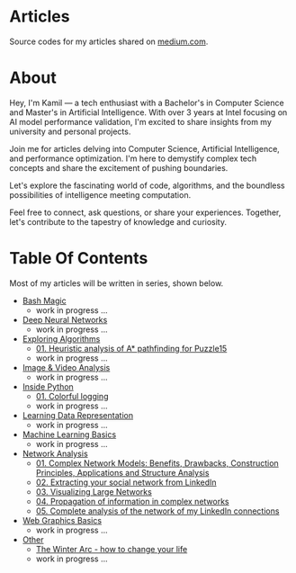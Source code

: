 # Articles
Source codes for my articles shared on [medium.com](https://medium.com/@kamilmatejuk).

# About
Hey, I'm Kamil — a tech enthusiast with a Bachelor's in Computer Science and Master's in Artificial Intelligence. With over 3 years at Intel focusing on AI model performance validation, I'm excited to share insights from my university and personal projects.

Join me for articles delving into Computer Science, Artificial Intelligence, and performance optimization. I'm here to demystify complex tech concepts and share the excitement of pushing boundaries.

Let's explore the fascinating world of code, algorithms, and the boundless possibilities of intelligence meeting computation.

Feel free to connect, ask questions, or share your experiences. Together, let's contribute to the tapestry of knowledge and curiosity.

# Table Of Contents
Most of my articles will be written in series, shown below.

* [Bash Magic](./Bash%20Magic)
  * work in progress ...
* [Deep Neural Networks](./Deep%20Neural%20Networks)
  * work in progress ...
* [Exploring Algorithms](./Exploring%20Algorithms)
  * [01. Heuristic analysis of A* pathfinding for Puzzle15](./Exploring%20Algorithms/01.%20Heuristic%20analysis%20of%20A*%20pathfinding%20for%C2%A0Puzzle15/)
  * work in progress ...
* [Image & Video Analysis](./Image%20&%20Video%20Analysis)
  * work in progress ...
* [Inside Python](./Inside%20Python)
  * [01. Colorful logging](./Inside%20Python/01.%20Colorful%20logging/)
  * work in progress ...
* [Learning Data Representation](./Learning%20Data%20Representation)
  * work in progress ...
* [Machine Learning Basics](./Machine%20Learning%20Basics)
  * work in progress ...
* [Network Analysis](./Graph%20Analysis)
  * [01. Complex Network Models: Benefits, Drawbacks, Construction Principles, Applications and Structure Analysis](./Network%20Analysis/01.%20Complex%20Network%20Models:%20Benefits,%20Drawbacks,%20Construction%20Principles,%20Applications%20and%20Structure%20Analysis/)
  * [02. Extracting your social network from LinkedIn](./Network%20Analysis/02.%20Extracting%20your%20social%20network%20from%20LinkedIn/)
  * [03. Visualizing Large Networks](./Network%20Analysis/03.%20Visualizing%20large%20networks/)
  * [04. Propagation of information in complex networks](./Network%20Analysis/04.%20Propagation%20of%20information%20in%20complex%20networks/)
  * [05. Complete analysis of the network of my LinkedIn connections](./Network%20Analysis/05.%20Complete%20analysis%20of%20the%20network%20of%20my%20LinkedIn%20connections/)
* [Web Graphics Basics](./Web%20Graphics%20Basics)
  * work in progress ...
* [Other](./Other)
  * [The Winter Arc - how to change your life](./Other/The%20Winter%20Arc%20-%20how%20to%20change%20your%20life/)
  * work in progress ...

